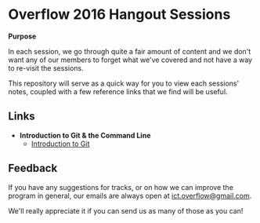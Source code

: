 # Overflow 2016 Hangout Sessions

**Purpose**

In each session, we go through quite a fair amount of content and we don't want any of our members to forget what we've covered and not have a way to re-visit the sessions.

This repository will serve as a quick way for you to view each sessions' notes, coupled with a few reference links that we find will be useful.

## Links
- **Introduction to Git & the Command Line**
  - [Introduction to Git]()

## Feedback
If you have any suggestions for tracks, or on how we can improve the program in general, our emails are always open at [ict.overflow@gmail.com](mailto://ict.overflow@gmail.com).

We'll really appreciate it if you can send us as many of those as you can!

